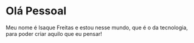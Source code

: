 <h1>Olá Pessoal</h1>
<p>Meu nome é Isaque Freitas e estou nesse mundo, que é o da tecnologia, para poder criar aquilo que eu pensar!</p>
